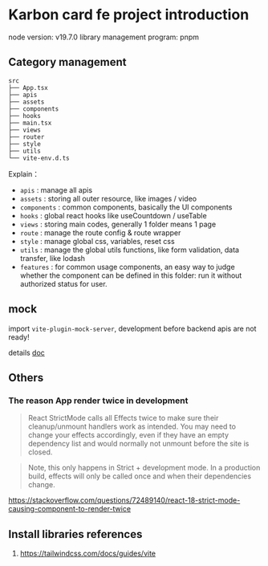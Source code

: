 # Karbon card fe project introduction

node version: v19.7.0
library management program: pnpm
## Category management

```shell
src
├── App.tsx
├── apis
├── assets
├── components
├── hooks
├── main.tsx
├── views
├── router
├── style
├── utils
└── vite-env.d.ts
```
Explain：
- `apis` : manage all apis
- `assets` : storing all outer resource, like images / video
- `components` : common components, basically the UI components
- `hooks` : global react hooks like useCountdown / useTable
- `views` : storing main codes, generally 1 folder means 1 page
- `route` : manage the route config & route wrapper
- `style` : manage global css, variables, reset css
- `utils` : manage the global utils functions, like form validation, data transfer, like lodash 
- `features` : for common usage components, an easy way to judge whether the component can be defined in this folder: run it without authorized status for user.

## mock
import `vite-plugin-mock-server`, development before backend apis are not ready!

details [doc](https://vite-plugin-mock-dev-server.netlify.app/guide/introduce)
## Others
### The reason App render twice in development
> React StrictMode calls all Effects twice to make sure their cleanup/unmount handlers work as intended. You may need to change your effects accordingly, even if they have an empty dependency list and would normally not unmount before the site is closed.

> Note, this only happens in Strict + development mode. In a production build, effects will only be called once and when their dependencies change.

https://stackoverflow.com/questions/72489140/react-18-strict-mode-causing-component-to-render-twice


## Install libraries references

1. https://tailwindcss.com/docs/guides/vite
